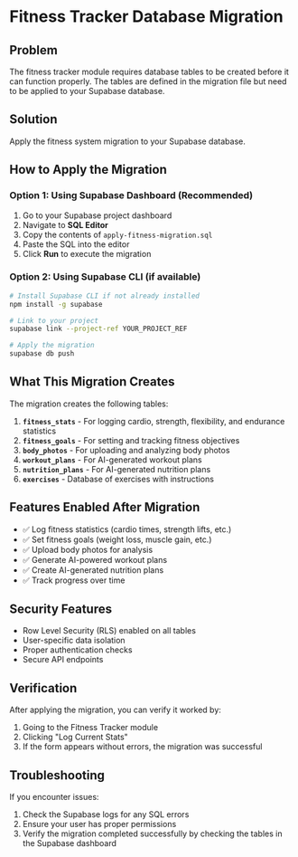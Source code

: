# Fitness Tracker Database Migration

## Problem

The fitness tracker module requires database tables to be created before it can function properly. The tables are defined in the migration file but need to be applied to your Supabase database.

## Solution

Apply the fitness system migration to your Supabase database.

## How to Apply the Migration

### Option 1: Using Supabase Dashboard (Recommended)

1. Go to your Supabase project dashboard
2. Navigate to **SQL Editor**
3. Copy the contents of `apply-fitness-migration.sql`
4. Paste the SQL into the editor
5. Click **Run** to execute the migration

### Option 2: Using Supabase CLI (if available)

```bash
# Install Supabase CLI if not already installed
npm install -g supabase

# Link to your project
supabase link --project-ref YOUR_PROJECT_REF

# Apply the migration
supabase db push
```

## What This Migration Creates

The migration creates the following tables:

1. **`fitness_stats`** - For logging cardio, strength, flexibility, and endurance statistics
2. **`fitness_goals`** - For setting and tracking fitness objectives
3. **`body_photos`** - For uploading and analyzing body photos
4. **`workout_plans`** - For AI-generated workout plans
5. **`nutrition_plans`** - For AI-generated nutrition plans
6. **`exercises`** - Database of exercises with instructions

## Features Enabled After Migration

- ✅ Log fitness statistics (cardio times, strength lifts, etc.)
- ✅ Set fitness goals (weight loss, muscle gain, etc.)
- ✅ Upload body photos for analysis
- ✅ Generate AI-powered workout plans
- ✅ Create AI-generated nutrition plans
- ✅ Track progress over time

## Security Features

- Row Level Security (RLS) enabled on all tables
- User-specific data isolation
- Proper authentication checks
- Secure API endpoints

## Verification

After applying the migration, you can verify it worked by:

1. Going to the Fitness Tracker module
2. Clicking "Log Current Stats"
3. If the form appears without errors, the migration was successful

## Troubleshooting

If you encounter issues:

1. Check the Supabase logs for any SQL errors
2. Ensure your user has proper permissions
3. Verify the migration completed successfully by checking the tables in the Supabase dashboard
